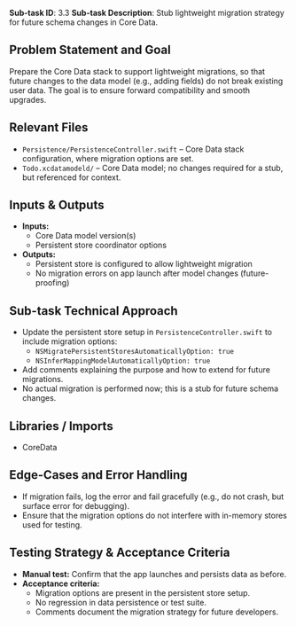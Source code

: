 **Sub-task ID**: 3.3
**Sub-task Description**: Stub lightweight migration strategy for future schema changes in Core Data.

## Problem Statement and Goal

Prepare the Core Data stack to support lightweight migrations, so that future changes to the data model (e.g., adding fields) do not break existing user data. The goal is to ensure forward compatibility and smooth upgrades.

## Relevant Files
- `Persistence/PersistenceController.swift` – Core Data stack configuration, where migration options are set.
- `Todo.xcdatamodeld/` – Core Data model; no changes required for a stub, but referenced for context.

## Inputs & Outputs
- **Inputs:**
  - Core Data model version(s)
  - Persistent store coordinator options
- **Outputs:**
  - Persistent store is configured to allow lightweight migration
  - No migration errors on app launch after model changes (future-proofing)

## Sub-task Technical Approach
- Update the persistent store setup in `PersistenceController.swift` to include migration options:
  - `NSMigratePersistentStoresAutomaticallyOption: true`
  - `NSInferMappingModelAutomaticallyOption: true`
- Add comments explaining the purpose and how to extend for future migrations.
- No actual migration is performed now; this is a stub for future schema changes.

## Libraries / Imports
- CoreData

## Edge-Cases and Error Handling
- If migration fails, log the error and fail gracefully (e.g., do not crash, but surface error for debugging).
- Ensure that the migration options do not interfere with in-memory stores used for testing.

## Testing Strategy & Acceptance Criteria
- **Manual test:** Confirm that the app launches and persists data as before.
- **Acceptance criteria:**
  - Migration options are present in the persistent store setup.
  - No regression in data persistence or test suite.
  - Comments document the migration strategy for future developers.
